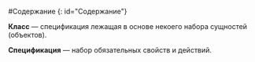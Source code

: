 #Содержание
{: id="Содержание"}

**Класс** — спецификация лежащая в основе некоего набора сущностей (объектов).

**Спецификация** — набор обязательных свойств и действий.
